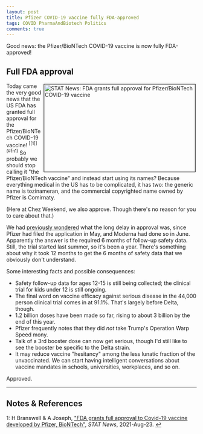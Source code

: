 ```yaml
---
layout: post
title: Pfizer COVID-19 vaccine fully FDA-approved
tags: COVID PharmaAndBiotech Politics
comments: true
---
```


Good news: the Pfizer/BioNTech COVID-19 vaccine is now fully FDA-approved!  

## Full FDA approval  

<img src="{{ site.baseurl }}/images/2021-08-23-pfizer-vaccine-approved-stat.jpg" width="400" height="231" alt="STAT News: FDA grants full approval for Pfizer/BioNTech COVID-19 vaccine" title="STAT News: FDA grants full approval for Pfizer/BioNTech COVID-19 vaccine" style="float: right; margin: 3px 3px 3px 3px; border: 1px solid #000000;">
Today came the very good news that the US FDA has granted full approval for the
Pfizer/BioNTech COVID-19 vaccine! <sup id="fn1a">[[1]](#fn1)</sup> So probably we should
stop calling it "the Pfizer/BioNTech vaccine" and instead start using its names?  Because
everything medical in the US has to be complicated, it has two: the generic name is
tozinameran, and the commercial copyrighted name owned by Pfizer is Comirnaty.  

(Here at Chez Weekend, we also approve.  Though there's no reason for you to care about
that.)  

We had 
[previously wondered](https://www.someweekendreading.blog/covid-vaccine-full-approval/#the-weekend-conclusion)
what the long delay in approval was, since Pfizer had filed the application in May, and
Moderna had done so in June.  Apparently the answer is the required 6 months of follow-up
safety data.  Still, the trial started last summer, so it's been a year.  There's
something about why it took 12 months to get the 6 months of safety data that we obviously
don't understand.  

Some interesting facts and possible consequences:  
- Safety follow-up data for ages 12-15 is still being collected; the clinical trial for
  kids under 12 is still ongoing.  
- The final word on vaccine efficacy against serious disease in the 44,000 person clinical
  trial comes in at 91.1%.  That's largely before Delta, though.  
- 1.2 billion doses have been made so far, rising to about 3 billion by the end of this
  year.  
- Pfizer frequently notes that they did _not_ take Trump's Operation Warp Speed mony.  
- Talk of a 3rd booster dose can now get serious, though I'd still like to see the booster
  be specific to the Delta strain.  
- It may reduce vaccine "hesitancy" among the less lunatic fraction of the unvaccinated.
  We can start having intelligent conversations about vaccine mandates in schools,
  universities, workplaces, and so on.  

Approved.  

---

## Notes &amp; References  

<!--
<sup id="fn1a">[[1]](#fn1)</sup>
<a id="fn1">1</a>: [↩](#fn1a)  
-->

<a id="fn1">1</a>: H Branswell &amp; A Joseph, ["FDA grants full approval to Covid-19 vaccine developed by Pfizer, BioNTech"](https://www.statnews.com/2021/08/23/fda-grants-full-approval-to-covid-19-vaccine-developed-by-pfizer-biontech/), _STAT News_, 2021-Aug-23. [↩](#fn1a)  
